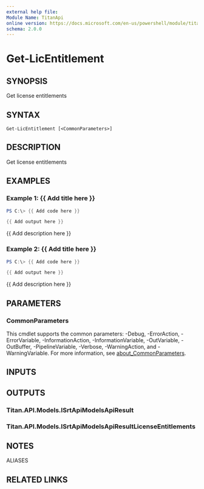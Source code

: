 ```yaml
---
external help file:
Module Name: TitanApi
online version: https://docs.microsoft.com/en-us/powershell/module/titanapi/get-licentitlement
schema: 2.0.0
---
```


# Get-LicEntitlement

## SYNOPSIS
Get license entitlements

## SYNTAX

```
Get-LicEntitlement [<CommonParameters>]
```

## DESCRIPTION
Get license entitlements

## EXAMPLES

### Example 1: {{ Add title here }}
```powershell
PS C:\> {{ Add code here }}

{{ Add output here }}
```

{{ Add description here }}

### Example 2: {{ Add title here }}
```powershell
PS C:\> {{ Add code here }}

{{ Add output here }}
```

{{ Add description here }}

## PARAMETERS

### CommonParameters
This cmdlet supports the common parameters: -Debug, -ErrorAction, -ErrorVariable, -InformationAction, -InformationVariable, -OutVariable, -OutBuffer, -PipelineVariable, -Verbose, -WarningAction, and -WarningVariable. For more information, see [about_CommonParameters](http://go.microsoft.com/fwlink/?LinkID=113216).

## INPUTS

## OUTPUTS

### Titan.API.Models.ISrtApiModelsApiResult

### Titan.API.Models.ISrtApiModelsApiResultLicenseEntitlements

## NOTES

ALIASES

## RELATED LINKS

